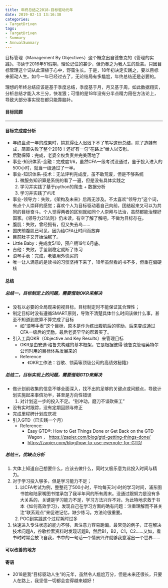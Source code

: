 ```yaml
---
title: 年终总结之2018-目标驱动元年
date: 2019-02-13 13:16:38
categories: 
- TargetDriven
tags:
- TargetDriven
- Summary
- AnnualSummary
---
```

目标管理（Management By Objectives）这个概念出自德鲁克的《管理的实践》。书读于2016年51假期，理论记住的甚少，但仍奉之为我人生的启蒙。只因目标管理这个词从此深植于心中，野蛮生长。于是，18年初决定实践之，要以目标来驱动人生。如今一年已经过去了，无论结局有多尴尬，年终总结还是必要的。

理想的年终总结应该是基于季度总结，季度基于月，月又基于周，如此数据翔实，分析总结才能入木三分，快准狠；可惜的是18年没有分半点精力用在方法论上，导致大部分事实现在都只能靠脑补。

#### 目标回顾
***
#### 目标完成度分析
* 年终盘点一年的成果时，尴尬得让人迟迟下不了笔写这份总结，除了造娃有成，简直失败了整个2018！还好有一句“在路上”给人以安慰。
* 后勤保障：完成，老婆全权负责并完美落地了
* 事业-知识体系-金融：完成度1/6，虽然CFA一级考试没通过，鉴于投入进入的500小时，就当一级通过了一半。
* 事业-知识体系-技术：无法评判完成度，虽不敢荒废，但是不够系统
   1. 微服务知识算是系统的看了一遍，但是没有具体实践之
   2. 学习并实践了基于python的爬虫 + 数据分析
   3. 学习并实践了VUE
* 事业-领导力：失败，《架构及未来》后再无涉及。不太喜欢“领导力”这个词，有点个人崇拜的感觉；喜欢个人为目标驱动着自己向前，团结起来又可以为共同的目标奋斗。个人觉得两者的区别就如同个人崇拜与法治，虽然都能治理好国家。《领导力21法则》仍未读，有空了解了解吧，不做为目标存在。
* 腹肌：失败，曾经拥有，但又失去鸟……
* 国庆前腹肌已可见，因为给CFA让时间而放弃
* 目前肚子又开始油腻了。
* Little Baby：完成度5/10，预产期19年6月底。
* 吉他：失败，手茧刚稳定就断了练习
* 浪琴手表：完成，老婆用外快买的
* 唯一让人满意的是读书的习惯坚持下来了，18年虽然看的书不多，但重在偏硬核

#### 总结
##### 总结一，目标制定上的问题，需要借助OKR来解决
* 没有以必要的全局观来俯视目标。目标制定时不能保证其合理性；
* 制定目标时没有遵循SMART原则，导致不清楚具体什么时间该做什么事，甚至不知道到底算不算完成了目标
   * 如“浪琴手表”这个目标，原本是作为练出腹肌后的奖励，后来变成通过CFA一级后的奖励，最后老婆早早的帮着买了。
* 引入工具OKR（Objective and Key Results）来管理目标
   * OKR是由安迪·格鲁夫构建的基本框架，它是根据彼得·德鲁克管理英特尔公司时用的目标体系发展来的
   * Reference
      * 《OKR工作法：谷歌、领英等顶级公司的高绩效秘籍》

##### 总结二，目标实现上的问题，需要借助GTD来解决
* 做计划前收集的信息不够全面深入，找不出的足够的关键点或问题点，导致计划实施起来事倍功半，甚至是方向性错误
   1. 对计划这一步的投入不足。“别冲动，磨刀不误砍柴工”
* 没有实时跟踪，没有定期回顾与修正
* 完成里程碑计划应庆祝
* 引入GTD（已实践一个月）
   * Reference:
      * Easy GTD®: How to Get Things Done or Get Back on the GTD Wagon ， https://zapier.com/blog/gtd-getting-things-done/
      * https://zapier.com/blog/how-to-use-evernote-for-GTD/

##### 总结三，优缺点分析
1. 大体上知道自己想要什么，应该去做什么，同时又极乐意为此投入时间与精力。
2. 对于学习投入够多，但是学习能力不足；
   1. 以CFA考试为例，整整花了500小时，平均每天3小时的学习时间，浦东图书馆和陆家嘴图书馆承包了我半年间的所有周末。没通过跟努力是没有多大关系的，关键是学习能力不足，学习方法兴许不对。为此特地求救于书本《如何高效学习》，发现自己在学习方面的确有问题：注重理解而不甚关注“联系观点”来促进记忆，缺少练习。方法论很重要。
   2. POC到实践这个过程耗时过多
3. 快速进入专注状态的能力不够，且注意力容易跑偏。最常见的例子，正在解决技术问题A，谷歌检索资料时发现话题B，然后B1，B2，C1，C2……又如，看书时时常会放飞自我，书中的一句话一个情景兴许就够我意淫出一个世界……

#### 可以改善的地方

#### 寄语
* 2018是我“目标驱动人生”的元年，虽然令人尴尬万分，但是未来还很长，只要人在路上，我坚信一切都会变得越来越好！
